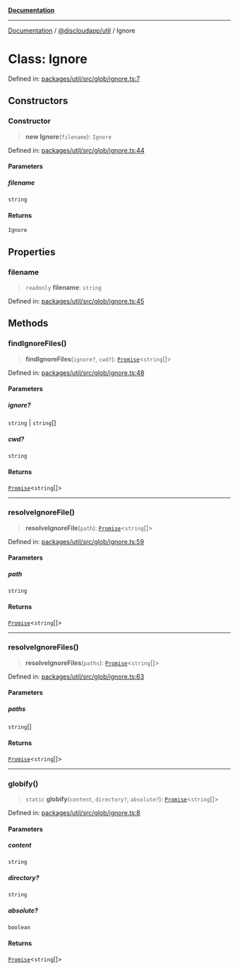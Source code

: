 [**Documentation**](../../../README.md)

***

[Documentation](../../../packages.md) / [@discloudapp/util](../README.md) / Ignore

# Class: Ignore

Defined in: [packages/util/src/glob/ignore.ts:7](https://github.com/discloud/discloud.app/blob/1e4ce40911bd2c25d95ae21441839a6f9ec7c445/packages/util/src/glob/ignore.ts#L7)

## Constructors

### Constructor

> **new Ignore**(`filename`): `Ignore`

Defined in: [packages/util/src/glob/ignore.ts:44](https://github.com/discloud/discloud.app/blob/1e4ce40911bd2c25d95ae21441839a6f9ec7c445/packages/util/src/glob/ignore.ts#L44)

#### Parameters

##### filename

`string`

#### Returns

`Ignore`

## Properties

### filename

> `readonly` **filename**: `string`

Defined in: [packages/util/src/glob/ignore.ts:45](https://github.com/discloud/discloud.app/blob/1e4ce40911bd2c25d95ae21441839a6f9ec7c445/packages/util/src/glob/ignore.ts#L45)

## Methods

### findIgnoreFiles()

> **findIgnoreFiles**(`ignore?`, `cwd?`): [`Promise`](https://developer.mozilla.org/docs/Web/JavaScript/Reference/Global_Objects/Promise)\<`string`[]\>

Defined in: [packages/util/src/glob/ignore.ts:48](https://github.com/discloud/discloud.app/blob/1e4ce40911bd2c25d95ae21441839a6f9ec7c445/packages/util/src/glob/ignore.ts#L48)

#### Parameters

##### ignore?

`string` | `string`[]

##### cwd?

`string`

#### Returns

[`Promise`](https://developer.mozilla.org/docs/Web/JavaScript/Reference/Global_Objects/Promise)\<`string`[]\>

***

### resolveIgnoreFile()

> **resolveIgnoreFile**(`path`): [`Promise`](https://developer.mozilla.org/docs/Web/JavaScript/Reference/Global_Objects/Promise)\<`string`[]\>

Defined in: [packages/util/src/glob/ignore.ts:59](https://github.com/discloud/discloud.app/blob/1e4ce40911bd2c25d95ae21441839a6f9ec7c445/packages/util/src/glob/ignore.ts#L59)

#### Parameters

##### path

`string`

#### Returns

[`Promise`](https://developer.mozilla.org/docs/Web/JavaScript/Reference/Global_Objects/Promise)\<`string`[]\>

***

### resolveIgnoreFiles()

> **resolveIgnoreFiles**(`paths`): [`Promise`](https://developer.mozilla.org/docs/Web/JavaScript/Reference/Global_Objects/Promise)\<`string`[]\>

Defined in: [packages/util/src/glob/ignore.ts:63](https://github.com/discloud/discloud.app/blob/1e4ce40911bd2c25d95ae21441839a6f9ec7c445/packages/util/src/glob/ignore.ts#L63)

#### Parameters

##### paths

`string`[]

#### Returns

[`Promise`](https://developer.mozilla.org/docs/Web/JavaScript/Reference/Global_Objects/Promise)\<`string`[]\>

***

### globify()

> `static` **globify**(`content`, `directory?`, `absolute?`): [`Promise`](https://developer.mozilla.org/docs/Web/JavaScript/Reference/Global_Objects/Promise)\<`string`[]\>

Defined in: [packages/util/src/glob/ignore.ts:8](https://github.com/discloud/discloud.app/blob/1e4ce40911bd2c25d95ae21441839a6f9ec7c445/packages/util/src/glob/ignore.ts#L8)

#### Parameters

##### content

`string`

##### directory?

`string`

##### absolute?

`boolean`

#### Returns

[`Promise`](https://developer.mozilla.org/docs/Web/JavaScript/Reference/Global_Objects/Promise)\<`string`[]\>
